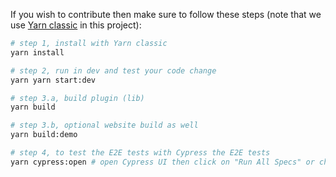 If you wish to contribute then make sure to follow these steps (note that we use [Yarn classic](https://classic.yarnpkg.com/lang/en/docs/install/#windows-stable) in this project):
```sh
# step 1, install with Yarn classic
yarn install

# step 2, run in dev and test your code change
yarn yarn start:dev

# step 3.a, build plugin (lib)
yarn build

# step 3.b, optional website build as well
yarn build:demo

# step 4, to test the E2E tests with Cypress the E2E tests
yarn cypress:open # open Cypress UI then click on "Run All Specs" or choose dedicated Example to test
```
